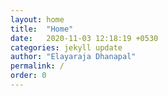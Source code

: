 ```yaml
---
layout: home
title:  "Home"
date:   2020-11-03 12:18:19 +0530
categories: jekyll update
author: "Elayaraja Dhanapal"
permalink: /
order: 0
---
```

